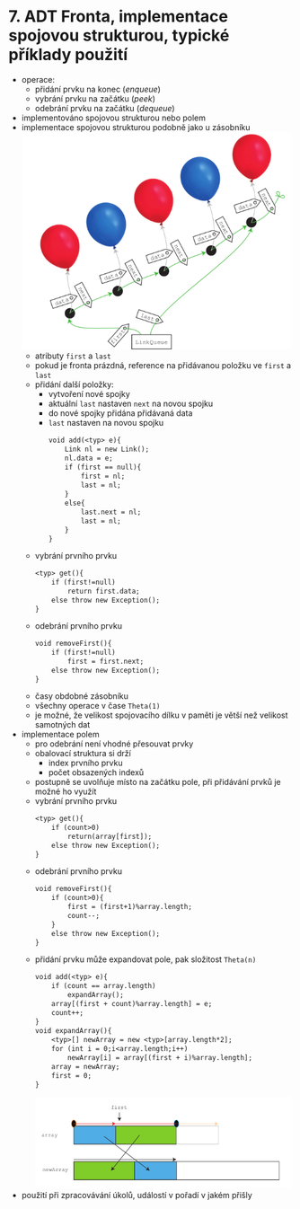 # 7. ADT Fronta, implementace spojovou strukturou, typické příklady použití

- operace:
    - přidání prvku na konec (_enqueue_)
    - vybrání prvku na začátku (_peek_)
    - odebrání prvku na začátku (_dequeue_)
- implementováno spojovou strukturou nebo polem
- implementace spojovou strukturou podobně jako u zásobníku
    ![](img/pic.png)
    - atributy `first` a `last`
    - pokud je fronta prázdná, reference na přidávanou položku ve `first` a `last`
    - přidání další položky:
        - vytvoření nové spojky
        - aktuální `last` nastaven `next` na novou spojku
        - do nové spojky přidána přidávaná data
        - `last` nastaven na novou spojku
            ```
            void add(<typ> e){
                Link nl = new Link();
                nl.data = e;
                if (first == null){
                    first = nl;
                    last = nl;
                }
                else{
                    last.next = nl;
                    last = nl;
                }
            }
            ```
    - vybrání prvního prvku
        ```
        <typ> get(){
            if (first!=null)
                return first.data;
            else throw new Exception();
        }
        ```
    - odebrání prvního prvku
        ```
        void removeFirst(){
            if (first!=null)
                first = first.next;
            else throw new Exception();
        }
        ```
    - časy obdobné zásobníku
    - všechny operace v čase `Theta(1)`
    - je možné, že velikost spojovacího dílku v paměti je větší než velikost samotných dat
- implementace polem
    - pro odebrání není vhodné přesouvat prvky
    - obalovací struktura si drží
        - index prvního prvku
        - počet obsazených indexů
    - postupně se uvolňuje místo na začátku pole, při přidávání prvků je možné ho využít
    - vybrání prvního prvku
        ```
        <typ> get(){
            if (count>0)
                return(array[first]);
            else throw new Exception();
        }
        ```
    - odebrání prvního prvku
        ```
        void removeFirst(){
            if (count>0){
                first = (first+1)%array.length;
                count--;
            }
            else throw new Exception();
        }
        ```
    - přidání prvku může expandovat pole, pak složitost `Theta(n)`
        ```
        void add(<typ> e){
            if (count == array.length)
                expandArray();
            array[(first + count)%array.length] = e;
            count++;
        }
        void expandArray(){
            <typ>[] newArray = new <typ>[array.length*2];
            for (int i = 0;i<array.length;i++)
                newArray[i] = array[(first + i)%array.length];
            array = newArray;
            first = 0;
        }
        ```
        ![](img/expand.png)
- použití při zpracovávání úkolů, událostí v pořadí v jakém přišly
